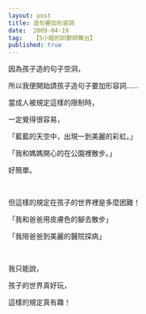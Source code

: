 ```yaml
---
layout: post
title: 造句要加形容詞
date:  2009-04-19
tag:   【S小姐的訓獸師舞台】
published: true 
---
```

<p>因為孩子造的句子空洞，</p>

<p>所以我便開始請孩子造句子要加形容詞......</p>

<p>當成人被規定這樣的限制時，</p>

<p>一定覺得很容易，</p>

<p>「藍藍的天空中，出現一到美麗的彩虹。」</p>

<p>「我和媽媽開心的在公園裡散步。」</p>

<p>好簡單。</p>

<p>&nbsp;</p>

<p>但這樣的規定在孩子的世界裡是多麼困難！</p>

<p>「我和爸爸用皮膚色的腳去散步」</p>

<p>「我陪爸爸到美麗的醫院探病」</p>

<p>&nbsp;</p>

<p>我只能說，</p>

<p>孩子的世界真好玩，</p>

<p>這樣的規定真有趣！</p>

